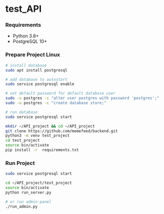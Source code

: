 # test_API

### Requirements
* Python 3.8+
* PostgreSQL 10+

### Prepare Project Linux
```bash
# install database
sudo apt install postgresql

# add database to autostart
sudo service postgresql enable

# set default password for default database user 
sudo -u postgres -c "alter user postgres with password 'postgres';"
sudo -u postgres -c "create database store;"

# run database
sudo service postgresql start

mkdir ~/API_project && cd ~/API_project
git clone https://github.com/memefeed/backend.git 
python3 -m venv test_project
cd test_project
source bin/activate
pip install -r  requirements.txt
```

### Run Project
```bash
sudo service postgresql start

cd ~/API_project/test_project
source bin/activate
python run_server.py

# or run admin-panel
./run_admin.py
```
